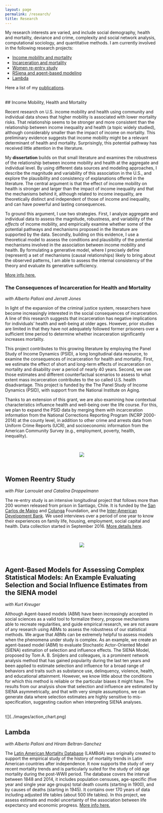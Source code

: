 ```yaml
---
layout: page
permalink: /research/
title: Research
---
```


<script>
var trackOutboundLink = function(url) {
   ga('send', 'event', 'outbound', 'click', url, {'hitCallback':
     function () {
     document.location = url;
     }
   });
}
</script>

My research interests are varied, and include social demography, health and mortality, deviance and crime, complexity and social network analysis, computational sociology, and quantitative methods. I am currently involved in the following research projects:


- [Income mobility and mortality](#income-mobility-health-and-mortality)
- [Incarceration and mortality](#the-consequences-of-incarceration-for-health-and-mortality)
- [Women re-entry study](#women-reentry-study)
- [RSiena and agent-based modeling](#rsiena-selection-and-influence-estimates-under-misspecification)
- [Lambda](#lambda)


Here a list of my [publications](../pubs.md).

<br>
## Income Mobility, Health and Mortality

Recent research on U.S. income mobility and health using community and individual data shows that higher  mobility is associated with lower mortality risks. That relationship seems to be stronger and more consistent than the relationship between income inequality and health (a topic widely studied), although considerably smaller than the impact of income on mortality. This preliminary evidence suggests that income mobility might be a relevant determinant of health and mortality. Surprisingly, this potential pathway has received little attention in the literature.

My **dissertation** builds on that small literature and examines the robustness of the relationship between income mobility and health at the aggregate and individual level. By using different data sources and modeling approaches, I describe the magnitude and variability of this association in the U.S., and explore the plausibility and consistency of explanations offered in the literature. The central argument is that the effect of income mobility on health is stronger and larger than the impact of income inequality and that the mechanisms behind it, although related to income inequality, are theoretically distinct and independent of those of income and inequality, and can have powerful and lasting consequences.

To ground this argument, I use two strategies. First, I analyze aggregate and individual data to assess the magnitude, robustness, and variability of the *effects* of income mobility, and empirically examine whether some of the potential pathways and mechanisms proposed in the literature are supported by the data. Secondly, building on this evidence, I use a theoretical model to assess the conditions and plausibility of the potential mechanisms involved in the  association between income mobility and health. By formulating a generative model, where I precisely define (represent) a set of mechanisms (causal relationships) likely to bring about the observed patterns, I am able to assess the internal consistency of the theory and evaluate its generative sufficiency.

[More info here.](https://github.com/sdaza/dissertation)


### The Consequences of Incarceration for Health and Mortality
*with Alberto Palloni and Jerrett Jones*

In light of the expansion of the criminal justice system, researchers have become increasingly interested in the social consequences of incarceration. A line of this research suggests that incarceration has negative implications for individuals’ health and well-being at older ages. However, prior studies are limited in that they have not adequately followed former prisoners over a sufficient time period to determine whether incarceration significantly increases mortality.

This project contributes to this growing literature by employing the Panel Study of Income Dynamics (PSID), a long longitudinal data resource, to examine the consequences of incarceration for health and mortality. First, we estimate the effect of short and long-term effects of incarceration on mortality and disability over a period of nearly 40 years. Second, we use those estimates and different counterfactual scenarios to assess to what extent mass incarceration contributes to the so called U.S. health disadvantage. This project is funded by the The Panel Study of Income Dynamics (PSID), with support from the National Institute on Aging.

Thanks to an extension of this grant, we are also examining how contextual characteristics influence health and well-being over the life course. For this, we plan to expand the PSID data by merging them with incarceration information from the National Corrections Reporting Program (NCRP 2000-2014) at the county level, in addition to other crime and arrests data from Uniform Crime Reports (UCR), and socioeconomic information from the American Community Survey (e.g., employment, poverty, health, inequality).

<style>
.fixed-ratio-resize {
	max-width: 60%;
	height: auto;
	width: auto:
}
</style>

<br>

<p align='center'>
  <img class="fixed-ratio-resize" src='../images/incarceration.png'>
</p>

<br>

## Women Reentry Study
*with Pilar Larroulet and Catalina Droppelmann*

The re-entry study is an intensive longitudinal project that follows more than 200 women released from prison in Santiago, Chile. It is funded by the [San Carlos de Maipo](http://www.fsancarlos.cl/) and [Colunga](https://www.fundacioncolunga.org/) Foundation, and the [Inter-American Development Bank](http://www.iadb.org/). We used interviews over a period of one year to know their experiences on  family life, housing, employment, social capital and health. Data collection started in September 2016. [More details here](https://github.com/sdaza/reentry-chile).

<br>
<p align='center'>
  <img src='../images/reentry.png'>
</p>

<br>
<!-- ![](../images/reentry.png) -->

## Agent-Based Models for Assessing Complex Statistical Models: An Example Evaluating Selection and Social Influence Estimates from the SIENA model
*with Kurt Kreuger*

Although Agent-based models (ABM) have been increasingly accepted in social sciences as a valid tool to formalize theory, propose mechanisms able to recreate regularities, and guide empirical research, we are not aware of any research using ABMs to assess the robustness of our statistical methods. We argue that ABMs can be extremely helpful to assess models when the phenomena under study is complex. As an example, we create an agent-based model (ABM) to evaluate Stochastic Actor-Oriented Model (SIENA) estimation of selection and influence effects. The SIENA Model, proposed by Tom A. B. Snijders and colleagues, is a prominent network analysis method that has gained popularity during the last ten years and been applied to estimate selection and influence for a broad range of behaviors and traits such as substance use, delinquency, violence, health, and educational attainment. However, we know little about the conditions for which this method is reliable or the particular biases it might have. The results from our analysis show that selection and influence are estimated by SIENA asymmetrically, and that with very simple assumptions, we can generate data where selection estimates are highly sensitive to mis-specification, suggesting caution when interpreting SIENA analyses.

<br>
![](../images/action_chart.png)

<br>


## Lambda
*with Alberto Palloni and Hiram Beltran-Sanchez*

The [Latin American Mortality Database](https://www.ssc.wisc.edu/cdha/latinmortality/) (LAMBdA) was originally created to support the empirical study of the history of mortality trends in Latin American countries after independence. It now supports the study of very recent mortality trends and is particularly suited for the study of old age mortality during the post-WWII period. The database covers the interval between 1848 and 2014, it includes population censuses, age-specific (five year and single year age groups) total death counts (starting in 1900), and by causes of deaths (starting in 1945). It contains over 170 years of data including adjusted life tables (about 500 life tables). In this project, we assess estimate and model uncertainty of the association between life expectancy and economic progress. [More info here.](https://github.com/sdaza/lambda)

<br />

